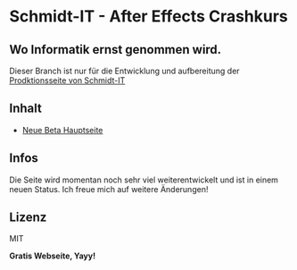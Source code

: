 # Schmidt-IT - After Effects Crashkurs 
## Wo Informatik ernst genommen wird.

Dieser Branch ist nur für die Entwicklung und aufbereitung der [Prodktionsseite von Schmidt-IT][prod]

## Inhalt
- [Neue Beta Hauptseite][prod]

## Infos

Die Seite wird momentan noch sehr viel weiterentwickelt und ist in einem neuen Status.
Ich freue mich auf weitere Änderungen!

## Lizenz
MIT

**Gratis Webseite, Yayy!**

[prod]: <https://prod.schmidt-it.ch>